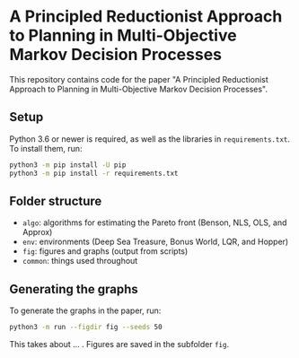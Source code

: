 # A Principled Reductionist Approach to Planning in Multi-Objective Markov Decision Processes

This repository contains code for the paper
"A Principled Reductionist Approach to Planning in Multi-Objective Markov Decision Processes".


## Setup

Python 3.6 or newer is required, as well as the libraries in `requirements.txt`.
To install them, run:

```bash
python3 -m pip install -U pip
python3 -m pip install -r requirements.txt
```


## Folder structure

- `algo`: algorithms for estimating the Pareto front (Benson, NLS, OLS, and Approx)
- `env`: environments (Deep Sea Treasure, Bonus World, LQR, and Hopper)
- `fig`: figures and graphs (output from scripts)
- `common`: things used throughout


## Generating the graphs

To generate the graphs in the paper, run:

```bash
python3 -m run --figdir fig --seeds 50
```

This takes about ... . Figures are saved in the subfolder `fig`.
